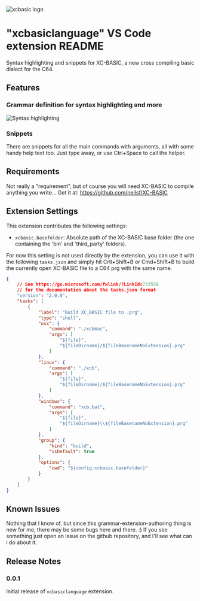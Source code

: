 ![xcbasic logo](images/xcbasic_logo.png)

# "xcbasiclanguage" VS Code extension README

Syntax highlighting and snippets for XC-BASIC, a new cross compiling basic dialect for the C64.

## Features

### Grammar definition for syntax highlighting and more

![Syntax highlighting](images/syntaxhighlighting.png)

### Snippets

There are snippets for all the main commands with arguments, all with some handy help text too. Just type away, or use Ctrl+Space to call the helper.

## Requirements

Not really a "requirement", but of course you will need XC-BASIC to compile anything you write... Get it at: https://github.com/neilsf/XC-BASIC

## Extension Settings

This extension contributes the following settings:

* `xcbasic.basefolder`: Absolute path of the XC-BASIC base folder (the one containing the 'bin' and 'third_party' folders).

For now this setting is not used directly by the extension, you can use it with the following `tasks.json` and simply hit Crtl+Shift+B or Cmd+Shift+B to build the currently open XC-BASIC file to a C64 prg with the same name.

```json
{
    // See https://go.microsoft.com/fwlink/?LinkId=733558
    // for the documentation about the tasks.json format
    "version": "2.0.0",
    "tasks": [
        {
            "label": "Build XC_BASIC file to .prg",
            "type": "shell",
            "osx": {
                "command": "./xcbmac",
                "args": [
                    "${file}",
                    "${fileDirname}/${fileBasenameNoExtension}.prg"
                ]
            },
            "linux": {
                "command": "./xcb",
                "args": [
                    "${file}",
                    "${fileDirname}/${fileBasenameNoExtension}.prg"
                ]
            },
            "windows": {
                "command": "xcb.bat",
                "args": [
                    "${file}",
                    "${fileDirname}\\${fileBasenameNoExtension}.prg"
                ]
            },
            "group": {
                "kind": "build",
                "isDefault": true
            },
            "options": {
                "cwd": "${config:xcbasic.basefolder}"
            }
        }
    ]
}
```


## Known Issues

Nothing that I know of, but since this grammar-extension-authoring thing is new for me, there may be some bugs here and there. :) 
If you see something just open an issue on the github repository, and I'll see what can i do about it.

## Release Notes

### 0.0.1

Initial release of `xcbasiclanguage` extension.
